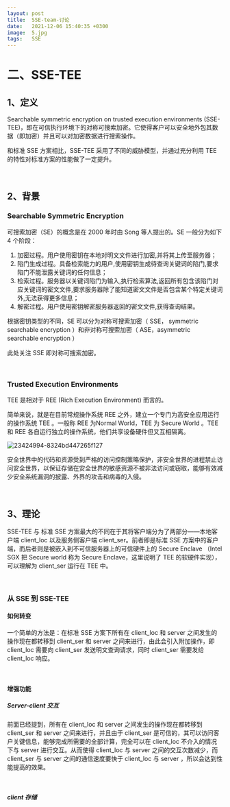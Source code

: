 ```yaml
---
layout: post
title:  SSE-team-讨论
date:   2021-12-06 15:40:35 +0300
image:  5.jpg
tags:   SSE
---
```




# 二、SSE-TEE

## 1、定义

Searchable symmetric encryption on trusted execution environments (SSE-TEE)，即在可信执行环境下的对称可搜索加密。它使得客户可以安全地外包其数据（即加密）并且可以对加密数据进行搜索操作。

和标准 SSE 方案相比，SSE-TEE 采用了不同的威胁模型，并通过充分利用 TEE 的特性对标准方案的性能做了一定提升。

<br>

## 2、背景

### Searchable Symmetric Encryption

可搜索加密（SE）的概念是在 2000 年时由 Song 等人提出的。SE 一般分为如下 4 个阶段：

1. 加密过程。用户使用密钥在本地对明文文件进行加密,并将其上传至服务器；
2. 陷门生成过程。具备检索能力的用户,使用密钥生成待查询关键词的陷门,要求陷门不能泄露关键词的任何信息；
3. 检索过程。服务器以关键词陷门为输入,执行检索算法,返回所有包含该陷门对应关键词的密文文件,要求服务器除了能知道密文文件是否包含某个特定关键词外,无法获得更多信息；
4. 解密过程。用户使用密钥解密服务器返回的密文文件,获得查询结果。

根据密钥类型的不同，SE 可以分为对称可搜索加密（ SSE， symmetric searchable encryption ）和非对称可搜索加密（ ASE，asymmetric searchable encryption ）

此处关注 SSE 即对称可搜索加密。

<br>

### Trusted Execution Environments

TEE 是相对于 REE (Rich Execution Environment) 而言的。

简单来说，就是在目前常规操作系统 REE 之外，建立一个专门为高安全应用运行的操作系统 TEE 。一般称 REE 为Normal World，TEE 为 Secure World 。TEE 和 REE 各自运行独立的操作系统，他们共享设备硬件但又互相隔离。

![23424994-8324bd447265f127](C:\Users\tm\Desktop\SSE-team\SSE-TEE\23424994-8324bd447265f127.png)

安全世界中的代码和资源受到严格的访问控制策略保护，非安全世界的进程禁止访问安全世界，以保证存储在安全世界的敏感资源不被非法访问或窃取，能够有效减少安全系统漏洞的披露、外界的攻击和病毒的入侵。

<br>

## 3、理论

SSE-TEE 与 标准 SSE 方案最大的不同在于其将客户端分为了两部分——本地客户端 client_loc 以及服务侧客户端 client_ser。前者即是标准 SSE 方案中的客户端，而后者则是被嵌入到不可信服务器上的可信硬件上的 Secure Enclave （Intel SGX 把 Secure world 称为 Secure Enclave，这里说明了 TEE 的软硬件实现），可以理解为 client_ser 运行在 TEE 中。

<br>

### 从 SSE 到 SSE-TEE

#### 如何转变

一个简单的方法是：在标准 SSE 方案下所有在 client_loc 和 server 之间发生的操作现在都转移到 client_ser 和 server 之间来进行，由此会引入附加操作，即 client_loc 需要向 client_ser 发送明文查询请求，同时 client_ser 需要发给 client_loc 响应。

<br>

#### 增强功能

##### Server-client 交互

前面已经提到，所有在 client_loc 和 server 之间发生的操作现在都转移到 client_ser 和 server 之间来进行，并且由于 client_ser 是可信的，其可以访问客户关键信息，能够完成所需要的全部计算，完全可以在 client_loc 不介入的情况下与 server 进行交互。从而使得 client_loc 与 server 之间的交互次数减少，而 client_ser 与 server 之间的通信速度要快于 client_loc 与 server ，所以会达到性能提高的效果。

<br>

##### client 存储

